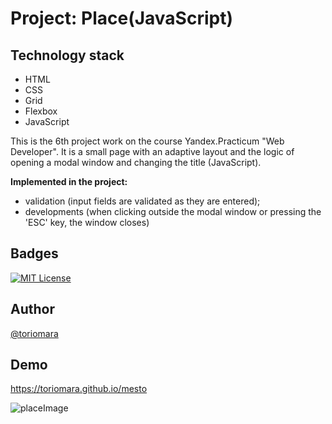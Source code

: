 # Project: Place(JavaScript)

## Technology stack

- HTML
- CSS
- Grid
- Flexbox
- JavaScript

This is the 6th project work on the course Yandex.Practicum "Web Developer". It is a small page with an adaptive layout and the logic of opening a modal window and changing the title (JavaScript).

**Implemented in the project:**
  * validation (input fields are validated as they are entered);
  * developments (when clicking outside the modal window or pressing the 'ESC' key, the window closes)


## Badges

[![MIT License](https://img.shields.io/badge/License-MIT-green.svg)](https://choosealicense.com/licenses/mit/)

## Author

[@toriomara](https://www.github.com/toriomara)

## Demo

https://toriomara.github.io/mesto

![placeImage](https://user-images.githubusercontent.com/49396676/203643549-d92a8ff1-9cae-4f88-8f8a-7b4e963d718a.png)
